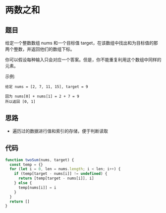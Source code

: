 # 两数之和

## 题目

给定一个整数数组 nums 和一个目标值 target，在该数组中找出和为目标值的那两个整数，并返回他们的数组下标。

你可以假设每种输入只会对应一个答案。但是，你不能重复利用这个数组中同样的元素。

示例:
```
给定 nums = [2, 7, 11, 15], target = 9

因为 nums[0] + nums[1] = 2 + 7 = 9
所以返回 [0, 1]
```

## 思路

- 遍历过的数据进行值和索引的存储，便于判断读取

## 代码

```js
function twoSum(nums, target) {
  const temp = {}
  for (let i = 0, len = nums.length; i < len; i++) {
    if (temp[target - nums[i]] != undefined) {
      return [temp[target - nums[i]], i]
    } else {
      temp[nums[i]] = i
    }
  }
  return []
}
```